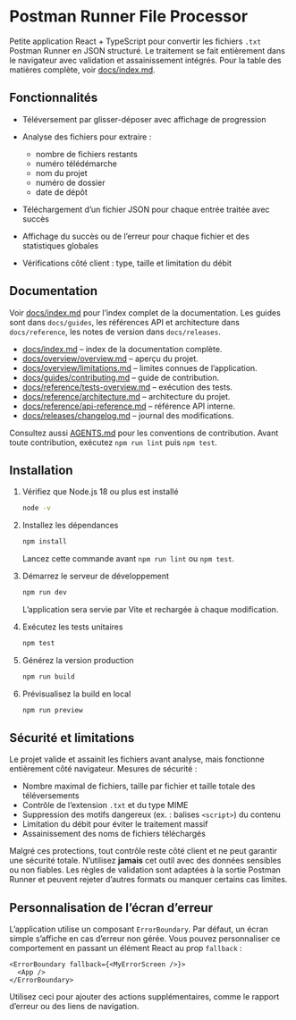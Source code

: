 # Postman Runner File Processor

Petite application React + TypeScript pour convertir les fichiers `.txt` Postman Runner en JSON structuré. Le traitement se fait entièrement dans le navigateur avec validation et assainissement intégrés. Pour la table des matières complète, voir [docs/index.md](docs/index.md).

## Fonctionnalités

* Téléversement par glisser-déposer avec affichage de progression
* Analyse des fichiers pour extraire :

  * nombre de fichiers restants
  * numéro télédémarche
  * nom du projet
  * numéro de dossier
  * date de dépôt
* Téléchargement d’un fichier JSON pour chaque entrée traitée avec succès
* Affichage du succès ou de l’erreur pour chaque fichier et des statistiques globales
* Vérifications côté client : type, taille et limitation du débit

## Documentation

Voir [docs/index.md](docs/index.md) pour l’index complet de la documentation.
Les guides sont dans `docs/guides`, les références API et architecture dans `docs/reference`, les notes de version dans `docs/releases`.

* [docs/index.md](docs/index.md) – index de la documentation complète.
* [docs/overview/overview.md](docs/overview/overview.md) – aperçu du projet.
* [docs/overview/limitations.md](docs/overview/limitations.md) – limites connues de l’application.
* [docs/guides/contributing.md](docs/guides/contributing.md) – guide de contribution.
* [docs/reference/tests-overview.md](docs/reference/tests-overview.md) – exécution des tests.
* [docs/reference/architecture.md](docs/reference/architecture.md) – architecture du projet.
* [docs/reference/api-reference.md](docs/reference/api-reference.md) – référence API interne.
* [docs/releases/changelog.md](docs/releases/changelog.md) – journal des modifications.

Consultez aussi [AGENTS.md](AGENTS.md) pour les conventions de contribution.
Avant toute contribution, exécutez `npm run lint` puis `npm test`.

## Installation

1. Vérifiez que Node.js 18 ou plus est installé

   ```bash
   node -v
   ```
2. Installez les dépendances

   ```bash
   npm install
   ```

   Lancez cette commande avant `npm run lint` ou `npm test`.
3. Démarrez le serveur de développement

   ```bash
   npm run dev
   ```

   L’application sera servie par Vite et rechargée à chaque modification.
4. Exécutez les tests unitaires

   ```bash
   npm test
   ```
5. Générez la version production

   ```bash
   npm run build
   ```
6. Prévisualisez la build en local

   ```bash
   npm run preview
   ```

## Sécurité et limitations

Le projet valide et assainit les fichiers avant analyse, mais fonctionne entièrement côté navigateur. Mesures de sécurité :

* Nombre maximal de fichiers, taille par fichier et taille totale des téléversements
* Contrôle de l’extension `.txt` et du type MIME
* Suppression des motifs dangereux (ex. : balises `<script>`) du contenu
* Limitation du débit pour éviter le traitement massif
* Assainissement des noms de fichiers téléchargés

Malgré ces protections, tout contrôle reste côté client et ne peut garantir une sécurité totale. N’utilisez **jamais** cet outil avec des données sensibles ou non fiables. Les règles de validation sont adaptées à la sortie Postman Runner et peuvent rejeter d’autres formats ou manquer certains cas limites.

## Personnalisation de l’écran d’erreur

L’application utilise un composant `ErrorBoundary`. Par défaut, un écran simple s’affiche en cas d’erreur non gérée.
Vous pouvez personnaliser ce comportement en passant un élément React au prop `fallback` :

```tsx
<ErrorBoundary fallback={<MyErrorScreen />}>
  <App />
</ErrorBoundary>
```

Utilisez ceci pour ajouter des actions supplémentaires, comme le rapport d’erreur ou des liens de navigation.
